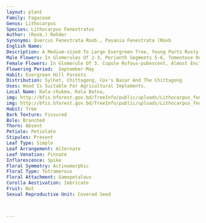 ```yaml
---
layout: plant
Family: Fagaceae
Genus: Lithocarpus
Species: Lithocarpus Fenestratus
Author: (Roxb.) Rehder
Synonyms: Quercus Fenestrata Roxb., Pasania Fenestrata (Roxb
English Name: 
Description: A Medium-sized To Large Evergreen Tree, Young Parts Rusty Pubescent, Bark Grey, Rough, With Cracks And Irregular Shaped Exfoliating Scales. Leaves 10-20 Ã— 2.5-7.0 Cm, Oblong-lanceolate To Elliptic-lanceolate, Acuminate, Entire, Coriaceous, Glabrous Above, A Dense Felt Of Stellate Hair Underneath, Lateral Veins 11-16 On Either Half, Slender But Prominent Beneath, Base Cuneate, Often Oblique, Narrowed Into A Petiole Of About 1.2 Cm Long. Spikes Crowded At The Ends Of Branchlets, In Panicles Or Fascicles Bearing Both Male And Female Flowers.
Male Flowers: In Glomerules Of 2-3, Perianth Segments 5-6, Tomentose Outside, Stamens About 12.
Female Flowers: In Glomerule Of 3. Cupule Rufous-pubescent, Almost Enclosing The Nut. Fruit A Nut, Crowded But Not Confluent, Smooth, Globose, Apiculate, 1.2-2.0 Cm Across. 
Flowering Period:  September-May
Habit: Evergreen Hill Forests
Distribution: Sylhet, Chittagong, Cox's Bazar And The Chittagong
Uses: Wood Is Suitable For Agricultural Implements.
Local Name: Kala-chukma, Kala Batna, 
img: http://bfis.bforest.gov.bd/TreeInfo/public/uploads/Lithocarpus_fenestratus0.jpg
img: http://bfis.bforest.gov.bd/TreeInfo/public/uploads/Lithocarpus_fenestratus1.jpg
Habit: Tree
Bark Texture: Fissured
Bole: Branched
Thorn: Absent
Petiole: Petiolate
Stipules: Present
Leaf Type: Simple
Leaf Arrangement: Alternate
Leaf Venation: Pinnate
Inflorescence: Spike
Floral Symmetry: Actinomorphic
Floral Type: Tetramerous
Floral Attachment: Gamopetalous
Corolla Aestivation: Imbricate
Fruit: Nut
Sexual Reproductive Unit: Covered Seed



---
```



